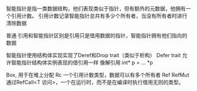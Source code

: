 智能指针是指一类数据结构，他们表现类似于指针，但有额外的元数据，他拥有一个引用计数。
引用计数记录智能指针总共有多少个所有者，当没有所有者时进行清除数据

普通 引用和智能指针区别是引用只是借用数据的指针，智能指针拥有他们指向的数据

智能指针使用结构体实现实现了Deref和Drop trait（类似于析构）
Defer trait 允许智能指针结构体实例表现的借引用一样 像解引用 int* p = ...  *p

Box<T>, 用于在堆上分配
Rc<T> 一个引用计数类型，数据可以有多个所有者
Ref<T> RefMut<T> 通过RefCall<T 访问>，一个在运行时，而不是在编译时执行借用无则的类型。

